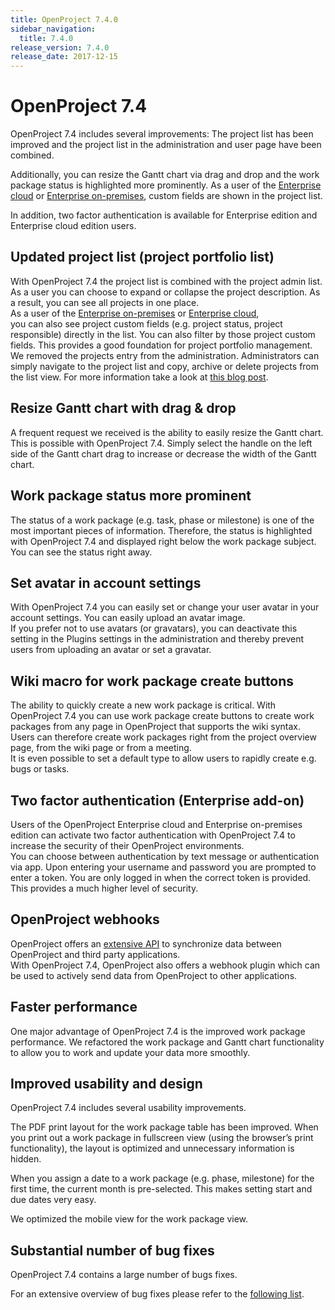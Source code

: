 ```yaml
---
title: OpenProject 7.4.0
sidebar_navigation:
  title: 7.4.0
release_version: 7.4.0
release_date: 2017-12-15
---
```


# OpenProject 7.4

OpenProject 7.4 includes several improvements: The project list has been
improved and the project list in the administration and user page have
been combined.

Additionally, you can resize the Gantt chart via drag and drop and the
work package status is highlighted more prominently. As a user of the
[Enterprise cloud](https://www.openproject.org/enterprise-edition/#hosting-options) or
[Enterprise on-premises](https://www.openproject.org/enterprise-edition/),
custom fields are shown in the project list.

In addition, two factor authentication is available for Enterprise
edition and Enterprise cloud edition users.

## Updated project list (project portfolio list)

With OpenProject 7.4 the project list is combined with the project admin
list. As a user you can choose to expand or collapse the project
description. As a result, you can see all projects in one place.  
As a user of the [Enterprise on-premises](https://www.openproject.org/enterprise-edition/)
or [Enterprise cloud](https://www.openproject.org/enterprise-edition/#hosting-options),  
you can also see
project custom fields (e.g. project status, project responsible)
directly in the list. You can also filter by those project custom
fields. This provides a good foundation for project portfolio
management.  
We removed the projects entry from the administration. Administrators
can simply navigate to the project list and copy, archive or delete
projects from the list view. For more information take a look at
[this blog post](https://www.openproject.org/blog/openproject-7-4-project-list-moves-administration-view-projects-page/).


## Resize Gantt chart with drag & drop

A frequent request we received is the ability to easily resize the Gantt
chart. This is possible with OpenProject 7.4. Simply select the handle
on the left side of the Gantt chart drag to increase or decrease the
width of the Gantt chart.



## Work package status more prominent

The status of a work package (e.g. task, phase or milestone) is one of
the most important pieces of information. Therefore, the status is
highlighted with OpenProject 7.4 and displayed right below the work
package subject. You can see the status right away.

## Set avatar in account settings

With OpenProject 7.4 you can easily set or change your user avatar in
your account settings. You can easily upload an avatar image.  
If you prefer not to use avatars (or gravatars), you can deactivate this
setting in the Plugins settings in the administration and thereby
prevent users from uploading an avatar or set a gravatar.

## Wiki macro for work package create buttons

The ability to quickly create a new
work package is critical. With OpenProject 7.4 you can use work package
create buttons to create work packages from any page in OpenProject that
supports the wiki syntax.  
Users can therefore create work packages right from the project
overview page, from the wiki page or from a meeting.  
It is even possible to set a default type to allow users to rapidly
create e.g. bugs or tasks.



## Two factor authentication (Enterprise add-on)

Users of the OpenProject Enterprise cloud and Enterprise on-premises edition can activate two
factor authentication with OpenProject 7.4 to increase the security of
their OpenProject environments.  
You can choose between authentication by text message or authentication
via app. Upon entering your username and password you are prompted to
enter a token. You are only logged in when the correct token is
provided. This provides a much higher level of security.

## OpenProject webhooks

OpenProject offers an [extensive API](../../../api/)
to synchronize data between
OpenProject and third party applications.  
With OpenProject 7.4, OpenProject also offers a webhook plugin which can
be used to actively send data from OpenProject to other applications.

## Faster performance

One major advantage of OpenProject 7.4 is the improved work package
performance. We refactored the work package and Gantt chart
functionality to allow you to work and update your data more smoothly.

## Improved usability and design

OpenProject 7.4 includes several usability improvements.

The PDF print layout for the work package table has been improved. When
you print out a work package in fullscreen view (using the browser’s
print functionality), the layout is optimized and unnecessary
information is hidden.

When you assign a date to a work package (e.g. phase, milestone) for the
first time, the current month is pre-selected. This makes setting start
and due dates very easy.

We optimized the mobile view for the work package view.

## Substantial number of bug fixes

OpenProject 7.4 contains a large number of bugs fixes.

For an extensive overview of bug fixes please refer to the
[following list](https://community.openproject.org/projects/openproject/work_packages?query_props=%7B%22c%22:%5B%22id%22,%22subject%22,%22type%22,%22status%22,%22assignee%22%5D,%22tzl%22:%22days%22,%22hi%22:true,%22g%22:%22%22,%22t%22:%22parent:desc%22,%22f%22:%5B%7B%22n%22:%22version%22,%22o%22:%22%253D%22,%22v%22:%5B%22845%22%5D%7D,%7B%22n%22:%22type%22,%22o%22:%22%253D%22,%22v%22:%5B%221%22%5D%7D,%7B%22n%22:%22subprojectId%22,%22o%22:%22*%22,%22v%22:%5B%5D%7D%5D,%22pa%22:1,%22pp%22:20%7D).

